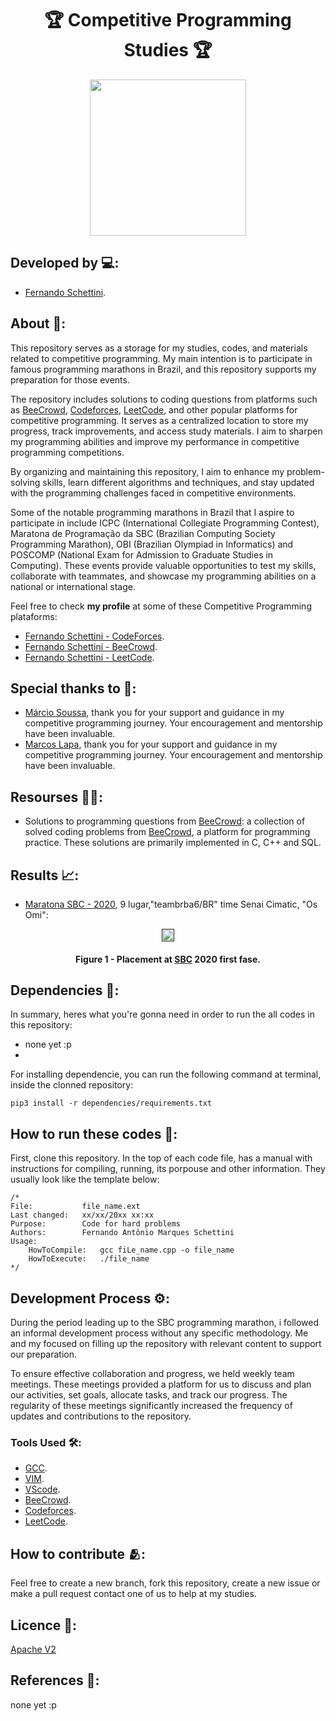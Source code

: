 <h1 align="center">🏆 Competitive Programming Studies 🏆</h1>

<div align="center">
	<a href="link_for_webite">
	<img height = "250em" src = "https://github.com/FernandoSchett/competitive_programming/assets/80331486/5514f8d6-3c14-4ee3-90d5-f5b3b39bcac6" />
    </a>
</div>

## Developed by 💻:
- [Fernando Schettini](https://github.com/FernandoSchett).

## About 🤔:

This repository serves as a storage for my studies, codes, and materials related to competitive programming. My main intention is to participate in famous programming marathons in Brazil, and this repository supports my preparation for those events.

The repository includes solutions to coding questions from platforms such as [BeeCrowd](https://www.beecrowd.com.br/judge/en/login), [Codeforces](https://codeforces.com/), [LeetCode](https://leetcode.com/), and other popular platforms for competitive programming. It serves as a centralized location to store my progress, track improvements, and access study materials. I aim to sharpen my programming abilities and improve my performance in competitive programming competitions.

By organizing and maintaining this repository, I aim to enhance my problem-solving skills, learn different algorithms and techniques, and stay updated with the programming challenges faced in competitive environments.

Some of the notable programming marathons in Brazil that I aspire to participate in include ICPC (International Collegiate Programming Contest), Maratona de Programação da SBC (Brazilian Computing Society Programming Marathon), OBI (Brazilian Olympiad in Informatics) and POSCOMP (National Exam for Admission to Graduate Studies in Computing). These events provide valuable opportunities to test my skills, collaborate with teammates, and showcase my programming abilities on a national or international stage.

Feel free to check **my profile** at some of these Competitive Programming plataforms:

- [Fernando Schettini - CodeForces]().
- [Fernando Schettini - BeeCrowd]().
- [Fernando Schettini - LeetCode]().

## Special thanks to 🥰:

- [Márcio Soussa](https://www.linkedin.com/in/marcio-soussa/?originalSubdomain=br), thank you for your support and guidance in my competitive programming journey. Your encouragement and mentorship have been invaluable.
- [Marcos Lapa](https://github.com/marcoslapa), thank you for your support and guidance in my competitive programming journey. Your encouragement and mentorship have been invaluable.

## Resourses 🧑‍🔬:

- Solutions to programming questions from [BeeCrowd](https://www.beecrowd.com.br/judge/en/login): a collection of solved coding problems from [BeeCrowd](https://www.beecrowd.com.br/judge/en/login), a platform for programming practice. These solutions are primarily implemented in C, C++ and SQL.

## Results 📈:

- [Maratona SBC - 2020](https://maratona.sbc.org.br/hist/2021/primeira-fase/reportsbr2021/score.html#), 9 lugar,"teambrba6/BR" time Senai Cimatic, "Os Omi":

<div align="center">
	<a href="">
	<img height = "20em" src = "https://github.com/FernandoSchett/competitive_programming/assets/80331486/cce82f64-75d5-4e32-a231-e86640723209" />
    </a>
</div>
<h4 align="center">Figure 1 - Placement at <a href="https://maratona.sbc.org.br/">SBC</a> 2020 first fase.</h4>

## Dependencies 🚚:

In summary, heres what you're gonna need in order to run the all codes in this repository:

- none yet :p
- 

For installing dependencie, you can run the following command at terminal, inside the clonned repository:

    pip3 install -r dependencies/requirements.txt

## How to run these codes 🏃:

First, clone this repository. In the top of each code file, has a manual with instructions for compiling, running, its porpouse and other information. They usually look like the template below:

	/*
	File:           file_name.ext
	Last changed:   xx/xx/20xx xx:xx
	Purpose:        Code for hard problems         
	Authors:        Fernando Antônio Marques Schettini   
	Usage: 
		HowToCompile:   gcc fiLe_name.cpp -o file_name
		HowToExecute:   ./file_name           
	*/ 

## Development Process ⚙️:

During the period leading up to the SBC programming marathon, i followed an informal development process without any specific methodology. Me and my focused on filling up the repository with relevant content to support our preparation.

To ensure effective collaboration and progress, we held weekly team meetings. These meetings provided a platform for us to discuss and plan our activities, set goals, allocate tasks, and track our progress. The regularity of these meetings significantly increased the frequency of updates and contributions to the repository.

### Tools Used 🛠️: 

- [GCC](https://gcc.gnu.org/). 
- [VIM](https://www.vim.org/).
- [VScode](https://code.visualstudio.com/).
- [BeeCrowd](https://www.beecrowd.com.br/judge/en/login).
- [Codeforces](https://codeforces.com/). 
- [LeetCode](https://leetcode.com/).

## How to contribute 🫂:

Feel free to create a new branch, fork this repository, create a new issue or make a pull request contact one of us to help at my studies.

## Licence 📜:

[Apache V2](https://choosealicense.com/licenses/apache-2.0/)

## References 📙:

none yet :p

